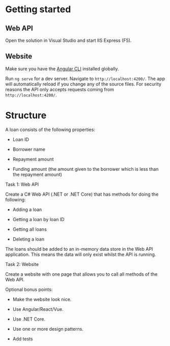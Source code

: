 # Getting started

## Web API
Open the solution in Visual Studio and start IIS Express (F5).

## Website
Make sure you have the [Angular CLI](https://github.com/angular/angular-cli#installation) installed globally.

Run `ng serve` for a dev server. Navigate to `http://localhost:4200/`. The app will automatically reload if you change any of the source files. For security reasons the API only accepts requests coming from `http://localhost:4200/`.

# Structure
A loan consists of the following properties:

- Loan ID

- Borrower name

- Repayment amount

- Funding amount (the amount given to the borrower which is less than the repayment amount)

 

Task 1: Web API

Create a C# Web API (.NET or .NET Core) that has methods for doing the following:

- Adding a loan

- Getting a loan by loan ID

- Getting all loans

- Deleting a loan

 

The loans should be added to an in-memory data store in the Web API application. This means the data will only exist whilst the API is running.

 

Task 2: Website

Create a website with one page that allows you to call all methods of the Web API.

 

Optional bonus points:

- Make the website look nice.

- Use Angular/React/Vue.

- Use .NET Core.

- Use one or more design patterns.

- Add tests
